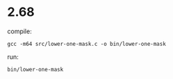 # 2.68

compile:

    gcc -m64 src/lower-one-mask.c -o bin/lower-one-mask

run:

    bin/lower-one-mask